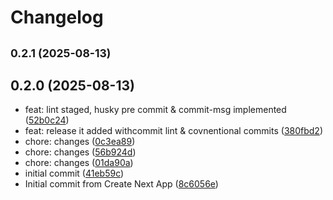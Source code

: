 # Changelog

## <small>0.2.1 (2025-08-13)</small>

## 0.2.0 (2025-08-13)

* feat: lint staged, husky pre commit & commit-msg implemented ([52b0c24](https://github.com/github-vikas-bhardwaj/repair-shop/commit/52b0c24))
* feat: release it added withcommit lint &  covnentional commits ([380fbd2](https://github.com/github-vikas-bhardwaj/repair-shop/commit/380fbd2))
* chore: changes ([0c3ea89](https://github.com/github-vikas-bhardwaj/repair-shop/commit/0c3ea89))
* chore: changes ([56b924d](https://github.com/github-vikas-bhardwaj/repair-shop/commit/56b924d))
* chore: changes ([01da90a](https://github.com/github-vikas-bhardwaj/repair-shop/commit/01da90a))
* initial commit ([41eb59c](https://github.com/github-vikas-bhardwaj/repair-shop/commit/41eb59c))
* Initial commit from Create Next App ([8c6056e](https://github.com/github-vikas-bhardwaj/repair-shop/commit/8c6056e))
